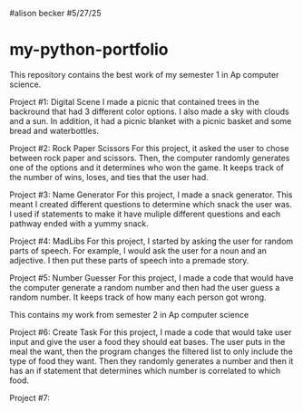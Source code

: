 #alison becker
#5/27/25
# my-python-portfolio
This repository contains the best work of my semester 1 in Ap computer science. 

Project #1: Digital Scene
I made a picnic that contained trees in the backround that had 3 different color options. I also made a sky with clouds and a sun. In addition, it had a picnic blanket with a picnic basket and some bread and waterbottles. 

Project #2: Rock Paper Scissors
For this project, it asked the user to chose between rock paper and scissors. Then, the computer randomly generates one of the options and it determines who won the game. It keeps track of the number of wins, loses, and ties that the user had. 

Project #3: Name Generator
For this project, I made a snack generator. This meant I created different questions to determine which snack the user was. I used if statements to make it have muliple different questions and each pathway ended with a yummy snack. 

Project #4: MadLibs
For this project, I started by asking the user for random parts of speech. For example, I would ask the user for a noun and an adjective. I then put these parts of speech into a premade story. 

Project #5: Number Guesser
For this project, I made a code that would have the computer generate a random number and then had the user guess a random number. It keeps track of how many each person got wrong. 

This contains my work from semester 2 in Ap computer science

Project #6: Create Task
For this project, I made a code that would take user input and give the user a food they should eat bases. The user puts in the meal the want, then the program changes the filtered list to only include the type of food they want. Then they randomly generates a number and then it has an if statement that determines which number is correlated to which food. 

Project #7: 

